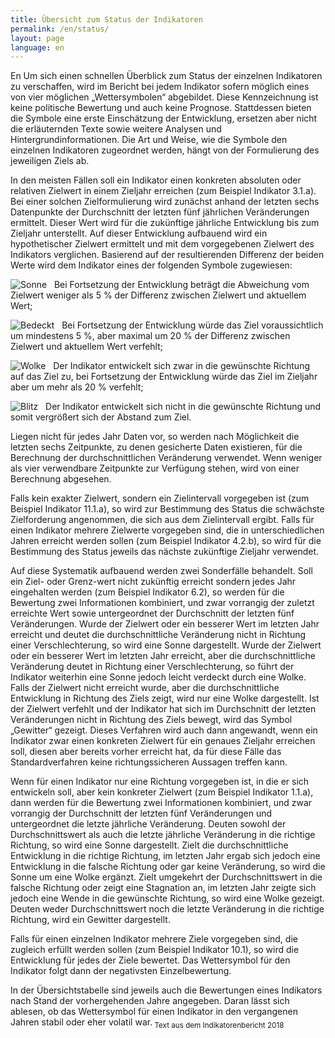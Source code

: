 ```yaml
---
title: Übersicht zum Status der Indikatoren
permalink: /en/status/
layout: page
language: en
---
```

En
Um sich einen schnellen Überblick zum Status der einzelnen Indikatoren zu verschaffen, wird im Bericht bei jedem Indikator sofern möglich eines von vier möglichen „Wettersymbolen“ abgebildet. Diese Kennzeichnung ist keine politische Bewertung und auch keine Prognose. Stattdessen bieten die Symbole eine erste Einschätzung der Entwicklung, ersetzen aber nicht die erläuternden Texte sowie weitere Analysen und Hintergrundinformationen. Die Art und Weise, wie die Symbole den einzelnen Indikatoren zugeordnet werden, hängt von der Formulierung des jeweiligen Ziels ab.

In den meisten Fällen soll ein Indikator einen konkreten absoluten oder relativen Zielwert in einem Zieljahr erreichen (zum Beispiel Indikator 3.1.a). Bei einer solchen Zielformulierung wird zunächst anhand der letzten sechs Datenpunkte der Durchschnitt der letzten fünf jährlichen Veränderungen ermittelt. Dieser Wert wird für die zukünftige jährliche Entwicklung bis zum Zieljahr unterstellt. Auf dieser Entwicklung aufbauend wird ein hypothetischer Zielwert ermittelt und mit dem vorgegebenen Zielwert des Indikators verglichen. Basierend auf der resultierenden Differenz der beiden Werte wird dem Indikator eines der folgenden Symbole zugewiesen:

<img src="https://g205sdgs.github.io/sdg-indicators/public/Wettersymbole/Sonne.png" alt="Sonne" /> &nbsp;  Bei Fortsetzung der Entwicklung beträgt die Abweichung vom Zielwert weniger als 5 % der Differenz zwischen Zielwert und aktuellem Wert;

<img src="https://g205sdgs.github.io/sdg-indicators/public/Wettersymbole/Bedeckt.png" alt="Bedeckt" /> &nbsp;  Bei Fortsetzung der Entwicklung würde das Ziel voraussichtlich um mindestens 5 %, aber maximal um 20 % der Differenz zwischen Zielwert und aktuellem Wert verfehlt;

<img src="https://g205sdgs.github.io/sdg-indicators/public/Wettersymbole/Wolke.png" alt="Wolke" /> &nbsp;  Der Indikator entwickelt sich zwar in die gewünschte Richtung auf das Ziel zu, bei Fortsetzung der Entwicklung würde das Ziel im Zieljahr aber um mehr als 20 % verfehlt;

<img src="https://g205sdgs.github.io/sdg-indicators/public/Wettersymbole/Blitz.png" alt="Blitz" /> &nbsp;  Der Indikator entwickelt sich nicht in die gewünschte Richtung und somit vergrößert sich der Abstand zum Ziel.

Liegen nicht für jedes Jahr Daten vor, so werden nach Möglichkeit die letzten sechs Zeitpunkte, zu denen gesicherte Daten existieren, für die Berechnung der durchschnittlichen Veränderung verwendet. Wenn weniger als vier verwendbare Zeitpunkte zur Verfügung stehen, wird von einer Berechnung abgesehen.

Falls kein exakter Zielwert, sondern ein Zielintervall vorgegeben ist (zum Beispiel Indikator 11.1.a), so wird zur Bestimmung des Status die schwächste Zielforderung angenommen, die sich aus dem Zielintervall ergibt. Falls für einen Indikator mehrere Zielwerte vorgegeben sind, die in unterschiedlichen Jahren erreicht werden sollen (zum Beispiel Indikator 4.2.b), so wird für die Bestimmung des Status jeweils das nächste zukünftige Zieljahr verwendet.

Auf diese Systematik aufbauend werden zwei Sonderfälle behandelt. Soll ein Ziel- oder Grenz-wert nicht zukünftig erreicht sondern jedes Jahr eingehalten werden (zum Beispiel Indikator 6.2), so werden für die Bewertung zwei Informationen kombiniert, und zwar vorrangig der zuletzt erreichte Wert sowie untergeordnet der Durchschnitt der letzten fünf Veränderungen. Wurde der Zielwert oder ein besserer Wert im letzten Jahr erreicht und deutet die durchschnittliche Veränderung nicht in Richtung einer Verschlechterung, so wird eine Sonne dargestellt. Wurde der Zielwert oder ein besserer Wert im letzten Jahr erreicht, aber die durchschnittliche Veränderung deutet in Richtung einer Verschlechterung, so führt der Indikator weiterhin eine Sonne jedoch leicht verdeckt durch eine Wolke. Falls der Zielwert nicht erreicht wurde, aber die durchschnittliche Entwicklung in Richtung des Ziels zeigt, wird nur eine Wolke dargestellt. Ist der Zielwert verfehlt und der Indikator hat sich im Durchschnitt der letzten Veränderungen nicht in Richtung des Ziels bewegt, wird das Symbol „Gewitter“ gezeigt. Dieses Verfahren wird auch dann angewandt, wenn ein Indikator zwar einen konkreten Zielwert für ein genaues Zieljahr erreichen soll, diesen aber bereits vorher erreicht hat, da für diese Fälle das Standardverfahren keine richtungssicheren Aussagen treffen kann.

Wenn für einen Indikator nur eine Richtung vorgegeben ist, in die er sich entwickeln soll, aber kein konkreter Zielwert (zum Beispiel Indikator 1.1.a), dann werden für die Bewertung zwei Informationen kombiniert, und zwar vorrangig der Durchschnitt der letzten fünf Veränderungen und untergeordnet die letzte jährliche Veränderung. Deuten sowohl der Durchschnittswert als auch die letzte jährliche Veränderung in die richtige Richtung, so wird eine Sonne dargestellt. Zielt die durchschnittliche Entwicklung in die richtige Richtung, im letzten Jahr ergab sich jedoch eine Entwicklung in die falsche Richtung oder gar keine Veränderung, so wird die Sonne um eine Wolke ergänzt. Zielt umgekehrt der Durchschnittswert in die falsche Richtung oder zeigt eine Stagnation an, im letzten Jahr zeigte sich jedoch eine Wende in die gewünschte Richtung, so wird eine Wolke gezeigt. Deuten weder Durchschnittswert noch die letzte Veränderung in die richtige Richtung, wird ein Gewitter dargestellt.

Falls für einen einzelnen Indikator mehrere Ziele vorgegeben sind, die zugleich erfüllt werden sollen (zum Beispiel Indikator 10.1), so wird die Entwicklung für jedes der Ziele bewertet. Das Wettersymbol für den Indikator folgt dann der negativsten Einzelbewertung.

In der Übersichtstabelle sind jeweils auch die Bewertungen eines Indikators nach Stand der vorhergehenden Jahre angegeben. Daran lässt sich ablesen, ob das Wettersymbol für einen Indikator in den vergangenen Jahren stabil oder eher volatil war.<sub> Text aus dem Indikatorenbericht 2018</sub>
